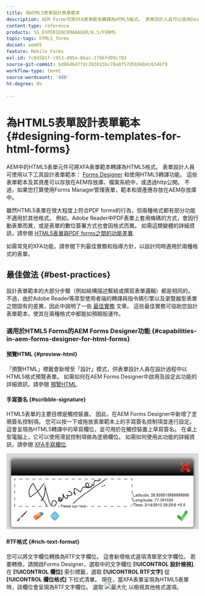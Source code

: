 ```yaml
---
title: 為HTML5表單設計表單範本
description: AEM Forms可將XFA表單範本轉譯為HTML5格式。 表單設計人員可以使用Designer設計表單範本，並使用HTML5轉譯功能。
content-type: reference
products: SG_EXPERIENCEMANAGER/6.5/FORMS
topic-tags: hTML5_forms
docset: aem65
feature: Mobile Forms
exl-id: 7c8d501f-c953-495e-8bac-1f66fd99c783
source-git-commit: bd86d647fdc203015bc70a0f57d5b94b4c634bf9
workflow-type: tm+mt
source-wordcount: '480'
ht-degree: 0%

---
```


# 為HTML5表單設計表單範本{#designing-form-templates-for-html-forms}

AEM中的HTML5表單元件可將XFA表單範本轉譯為HTML5格式。 表單設計人員可使用以下工具設計表單範本： [Forms Designer](https://www.adobe.com/go/learn_aemforms_designer_63) 和使用HTML5轉譯功能。 這些表單範本及其資產可以存放在AEM存放庫、檔案系統中，或透過http公開。 不過，如果您打算使用Forms Manager管理表單，範本和資產應存放在AEM存放庫中。

雖然HTML5表單在很大程度上符合PDF forms的行為，但兩種格式都有部分功能不適用於其他格式。 例如，Adobe Reader中PDF表單上套用條碼的方式，會因行動表單而異，或是表單的數位簽署方式也會因格式而異。 如需這類變體的詳細資訊，請參閱 [HTML5表單與PDF forms之間的功能差異](../../forms/using/feature-differentiation-html5-forms-pdf-forms.md).

如需常見的XFA功能，請參閱下列最佳實務和指導方針，以設計同時適用於兩種格式的表單。

## 最佳做法 {#best-practices}

設計表單範本的大部分步驟（例如結構描述繫結或撰寫表單邏輯）都是相同的。 不過，由於Adobe Reader等厚型使用者端的轉譯與指令碼引擎以及瀏覽器型表單之間固有的差異，因此中說明了一些 [最佳實務](/help/forms/using/design-accessible-html5-forms.md) 文章。 這些最佳實務可協助您設計表單範本，使其在兩種格式中都能如預期般運作。

### 適用於HTML5 Forms的AEM Forms Designer功能 {#capabilities-in-aem-forms-designer-for-html-forms}

#### 預覽HTML {#preview-html}

「預覽HTML」標籤會新增至「設計」模式，供表單設計人員在設計過程中以HTML5格式預覽表單。 如需如何在AEM Forms Designer中啟用及設定此功能的詳細資訊，請參閱 [預覽HTML](../../forms/using/preview-xdp-forms-html.md).

#### 手寫簽名 {#scribble-signature}

HTML5表單的主要目標是觸控裝置。 因此，在AEM Forms Designer中新增了塗鴉簽名控制項。 您可以按一下或拖放表單範本上的手寫簽名控制項並進行設定。 這會呈現為HTML5轉譯中的草寫欄位，並可用於在觸控裝置上草寫簽名。 在桌上型電腦上，它可以使用滑鼠控制項做為塗鴉欄位。 如需如何使用此功能的詳細資訊，請參閱 [XFA手寫欄位](../../forms/using/scribble-signature.md).

![4](assets/4.png)

#### RTF格式 {#rich-text-format}

您可以將文字欄位轉換為RTF文字欄位。 這會新增格式選項清單至文字欄位。 若要轉換，請開啟Forms Designer，選取中的文字欄位 **[!UICONTROL 設計檢視]**. 在 **[!UICONTROL 欄位]** 索引標籤，選取 **[!UICONTROL RTF文字]** 從 **[!UICONTROL 欄位格式]** 下拉式清單。 現在，當XFA表單呈現為HTML5表單時，該欄位會呈現為RTF文字欄位。 選取 ![最大化](assets/maximize_icon.svg) 以檢視其他格式選項。
